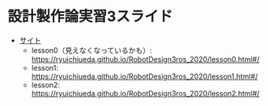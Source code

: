 # 設計製作論実習3スライド


* [サイト](https://ryuichiueda.github.io/RobotDesign3ros_2020)
    * lesson0（見えなくなっているかも）: https://ryuichiueda.github.io/RobotDesign3ros_2020/lesson0.html#/
    * lesson1: https://ryuichiueda.github.io/RobotDesign3ros_2020/lesson1.html#/
    * lesson2: https://ryuichiueda.github.io/RobotDesign3ros_2020/lesson2.html#/
